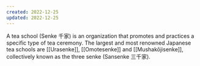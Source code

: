```yaml
---
created: 2022-12-25
updated: 2022-12-25
---
```

A tea school (Senke 千家) is an organization that promotes and practices a specific type of tea ceremony. The largest and most renowned Japanese tea schools are [[Urasenke]], [[Omotesenke]] and [[Mushakōjisenke]], collectively known as the three senke (Sansenke 三千家).
